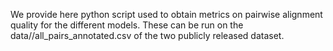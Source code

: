 We provide here python script used to obtain metrics on pairwise alignment quality for the different models. These can be run on the data/<path>/all_pairs_annotated.csv of the two publicly released dataset.